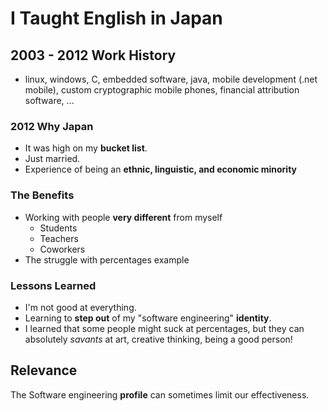 # I Taught English in Japan

## 2003 - 2012 Work History

- linux, windows, C, embedded software, java, mobile development (.net mobile), custom cryptographic mobile phones, financial attribution software, ...

### 2012 Why Japan

- It was high on my **bucket list**.
- Just married.
- Experience of being an **ethnic, linguistic, and economic  minority**

### The Benefits

- Working with people **very different** from myself
  - Students
  - Teachers
  - Coworkers
- The struggle with percentages example

### Lessons Learned

- I'm not good at everything.
- Learning to **step out** of my "software engineering" **identity**.
- I learned that some people might suck at percentages, but they can  absolutely *savants* at art, creative thinking, being a good person! 

## Relevance

The Software engineering **profile** can sometimes limit our effectiveness.
